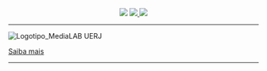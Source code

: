 <div align="center">
  <!-- Status de Desenvolvimento -->
   <img src="http://img.shields.io/static/v1?label=STATUS&message=EM%20DESENVOLVIMENTO&color=RED&style=for-the-badge" #vitrinedev/>

  <!-- Contatos -->
  <a href="https://instagram.com/medialabuerj/#" target="_blank">
    <img loading="lazy" src="https://img.shields.io/badge/-Instagram-%23E4405F?style=for-the-badge&logo=instagram&logoColor=white" target="_blank">
  </a>
  <a href = "mailto:medialab@esdi.uerj.br"><img src="https://img.shields.io/badge/-Gmail-%23333?style=for-the-badge&logo=gmail&logoColor=white" target="_blank"></a>
</div>

<hr>

![Logotipo_MediaLAB UERJ](https://github.com/user-attachments/assets/255431d2-7b73-4a7b-9805-ca34287ac70e)

<div align="left">
  
[Saiba mais](https://www.esdi.uerj.br/extensao/9086/medialab-uerj?fbclid=PAZXh0bgNhZW0CMTEAAaYZZ3If4eM9auGNkiPcHjXGrExTN5_ShFCMZAzZIA9xgZgBRuPpsywGcCA_aem_QbM3tDFzfegFNx_4wkLm4A)

</div>
<hr>

